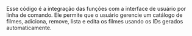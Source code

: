 Esse código é a integração das funções com a interface de usuário por linha de comando.
Ele permite que o usuário gerencie um catálogo de filmes, adiciona, remove, lista e edita os filmes usando os IDs gerados automaticamente.

